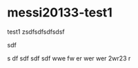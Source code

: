 messi20133-test1
================

test1
zsdfsdfsdfsdsf


sdf

s
df
sdf
sdf
sdf
wwe
fw
er
wer
wer
2wr23
r
